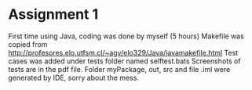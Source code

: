 # Assignment 1
First time using Java, coding was done by myself (5 hours)
Makefile was copied from http://profesores.elo.utfsm.cl/~agv/elo329/Java/javamakefile.html
Test cases was added under tests folder named selftest.bats
Screenshots of tests are in the pdf file.
Folder myPackage, out, src and file .iml were generated by IDE, sorry about the mess.
